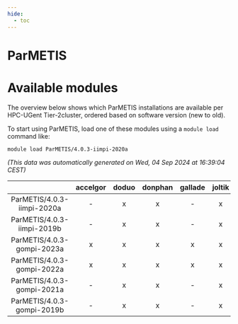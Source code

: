 ```yaml
---
hide:
  - toc
---
```


ParMETIS
========

# Available modules


The overview below shows which ParMETIS installations are available per HPC-UGent Tier-2cluster, ordered based on software version (new to old).

To start using ParMETIS, load one of these modules using a `module load` command like:

```shell
module load ParMETIS/4.0.3-iimpi-2020a
```

*(This data was automatically generated on Wed, 04 Sep 2024 at 16:39:04 CEST)*  

| |accelgor|doduo|donphan|gallade|joltik|shinx|skitty|
| :---: | :---: | :---: | :---: | :---: | :---: | :---: | :---: |
|ParMETIS/4.0.3-iimpi-2020a|-|x|x|-|x|-|x|
|ParMETIS/4.0.3-iimpi-2019b|-|x|x|-|x|-|x|
|ParMETIS/4.0.3-gompi-2023a|x|x|x|x|x|x|x|
|ParMETIS/4.0.3-gompi-2022a|x|x|x|x|x|-|x|
|ParMETIS/4.0.3-gompi-2021a|-|x|x|-|x|-|x|
|ParMETIS/4.0.3-gompi-2019b|-|x|x|-|x|-|x|
